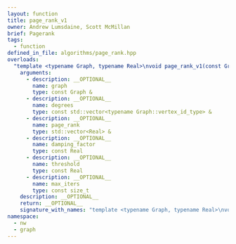```yaml
---
layout: function
title: page_rank_v1
owner: Andrew Lumsdaine, Scott McMillan
brief: Pagerank
tags:
  - function
defined_in_file: algorithms/page_rank.hpp
overloads:
  "template <typename Graph, typename Real>\nvoid page_rank_v1(const Graph &, const std::vector<typename Graph::vertex_id_type> &, std::vector<Real> &, const Real, const Real, const size_t)":
    arguments:
      - description: __OPTIONAL__
        name: graph
        type: const Graph &
      - description: __OPTIONAL__
        name: degrees
        type: const std::vector<typename Graph::vertex_id_type> &
      - description: __OPTIONAL__
        name: page_rank
        type: std::vector<Real> &
      - description: __OPTIONAL__
        name: damping_factor
        type: const Real
      - description: __OPTIONAL__
        name: threshold
        type: const Real
      - description: __OPTIONAL__
        name: max_iters
        type: const size_t
    description: __OPTIONAL__
    return: __OPTIONAL__
    signature_with_names: "template <typename Graph, typename Real>\nvoid page_rank_v1(const Graph & graph, const std::vector<typename Graph::vertex_id_type> & degrees, std::vector<Real> & page_rank, const Real damping_factor, const Real threshold, const size_t max_iters)"
namespace:
  - nw
  - graph
---
```

